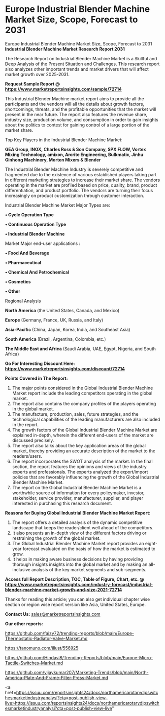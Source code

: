 # Europe Industrial Blender Machine Market Size, Scope, Forecast to 2031
Europe Industrial Blender Machine Market Size, Scope, Forecast to 2031
<strong>Industrial Blender Machine Market Research Report 2031</strong>

The Research Report on Industrial Blender Machine Market is a Skillful and Deep Analysis of the Present Situation and Challenges. This research report also analyzes other important trends and market drivers that will affect market growth over 2025-2031.

<strong>Request Sample Report @ <a href=https://www.marketreportsinsights.com/sample/72714>https://www.marketreportsinsights.com/sample/72714</a></strong>

This Industrial Blender Machine market report aims to provide all the participants and the vendors will all the details about growth factors, shortcomings, threats, and the profitable opportunities that the market will present in the near future. The report also features the revenue share, industry size, production volume, and consumption in order to gain insights about the politics to contest for gaining control of a large portion of the market share.

Top Key Players in the Industrial Blender Machine Market:

<strong>GEA Group, INOX, Charles Ross & Son Company, SPX FLOW, Vortex Mixing Technology, amixon, Arcrite Engineering, Bulkmatic, Jinhu Ginhong Machinery, Morton Mixers & Blender</strong>

The Industrial Blender Machine Industry is severely competitive and fragmented due to the existence of various established players taking part in different marketing strategies to increase their market share. The vendors operating in the market are profiled based on price, quality, brand, product differentiation, and product portfolio. The vendors are turning their focus increasingly on product customization through customer interaction.

Industrial Blender Machine Market Major Types are:

<strong>• Cycle Operation Type

• Continuous Operation Type

• Industrial Blender Machine</strong>

Market Major end-user applications :

<strong>• Food And Beverage

• Pharmaceutical

• Chemical And Petrochemical

• Cosmetics

• Other</strong>

Regional Analysis

</u><strong><b>North America</b></strong> (the United States, Canada, and Mexico)

<strong><b>Europe </b></strong>(Germany, France, UK, Russia, and Italy)

<strong><b>Asia-Pacific</b></strong> (China, Japan, Korea, India, and Southeast Asia)

<strong><b>South America</b></strong> (Brazil, Argentina, Colombia, etc.)

<strong><b>The Middle East and Africa</b></strong> (Saudi Arabia, UAE, Egypt, Nigeria, and South Africa)

<strong>Go For Interesting Discount Here: <a href=https://www.marketreportsinsights.com/discount/72714>https://www.marketreportsinsights.com/discount/72714</a></strong>

<strong>Points Covered in The Report:</strong>
<ol>
  <li>The major points considered in the Global Industrial Blender Machine Market report include the leading competitors operating in the global market.</li>
  <li>The report also contains the company profiles of the players operating in the global market.</li>
  <li>The manufacture, production, sales, future strategies, and the technological capabilities of the leading manufacturers are also included in the report.</li>
  <li>The growth factors of the Global Industrial Blender Machine Market are explained in-depth, wherein the different end-users of the market are discussed precisely.</li>
  <li>The report also talks about the key application areas of the global market, thereby providing an accurate description of the market to the readers/users.</li>
  <li>The report incorporates the SWOT analysis of the market. In the final section, the report features the opinions and views of the industry experts and professionals. The experts analyzed the export/import policies that are favorably influencing the growth of the Global Industrial Blender Machine Market.</li>
  <li>The report on the Global Industrial Blender Machine Market is a worthwhile source of information for every policymaker, investor, stakeholder, service provider, manufacturer, supplier, and player interested in purchasing this research document.</li>
</ol>
<strong>Reasons for Buying Global Industrial Blender Machine Market Report:</strong>

<ol>
  <li>The report offers a detailed analysis of the dynamic competitive landscape that keeps the reader/client well ahead of the competitors.</li>
  <li>It also presents an in-depth view of the different factors driving or restraining the growth of the global market.</li>
  <li>The Global Industrial Blender Machine Market report provides an eight-year forecast evaluated on the basis of how the market is estimated to grow.</li>
  <li>It helps in making aware business decisions by having providing thorough insights insights into the global market and by making an all-inclusive analysis of the key market segments and sub-segments.</li>
</ol>
<strong>Access full Report Description, TOC, Table of Figure, Chart, etc. @ <a href=https://www.marketreportsinsights.com/industry-forecast/industrial-blender-machine-market-growth-and-size-2021-72714>https://www.marketreportsinsights.com/industry-forecast/industrial-blender-machine-market-growth-and-size-2021-72714</a></strong>


Thanks for reading this article; you can also get individual chapter wise section or region wise report version like Asia, United States, Europe.

<strong>Contact Us:</strong>
sales@marketreportsinsights.com

<strong>Our other reports:</strong>

<a href=https://github.com/faizy72/trending-reports/blob/main/Europe-Thermostatic-Radiator-Valve-Market.md>https://github.com/faizy72/trending-reports/blob/main/Europe-Thermostatic-Radiator-Valve-Market.md</a>

<a href=https://tanomuno.com/illust/556925>https://tanomuno.com/illust/556925</a>

<a href=https://github.com/Hindavi8/Trending-Reports/blob/main/Europe-Micro-Tactile-Switches-Market.md>https://github.com/Hindavi8/Trending-Reports/blob/main/Europe-Micro-Tactile-Switches-Market.md</a>

<a href=https://github.com/vijaykumar207/Marketing-Trends/blob/main/North-America-Plate-And-Frame-Filter-Press-Market.md>https://github.com/vijaykumar207/Marketing-Trends/blob/main/North-America-Plate-And-Frame-Filter-Press-Market.md</a>

<a href=https://issuu.com/reportsinsights24/docs/northamericarotarydipswitchesmarketindustryanalysi?cta=post-publish-view-live>https://issuu.com/reportsinsights24/docs/northamericarotarydipswitchesmarketindustryanalysi?cta=post-publish-view-live</a>"
